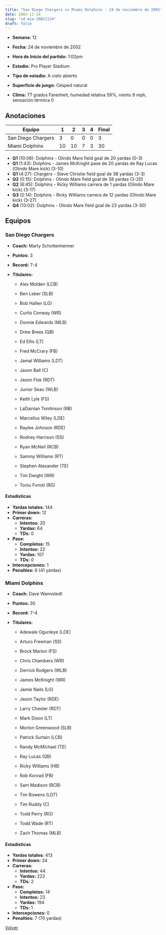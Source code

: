 ```yaml
---
title: "San Diego Chargers vs Miami Dolphins - 24 de noviembre de 2002"
date: 2002-11-24
slug: "sd-mia-20021124"
draft: false
---
```


* **Semana:** 12
* **Fecha:** 24 de noviembre de 2002

* **Hora de Inicio del partido:** 1:02pm
* **Estadio:** Pro Player Stadium
* **Tipo de estadio:** A cielo abierto
* **Superficie de juego:** Césped natural
* **Clima:** 77 grados Farenheit, humedad relativa 59%, viento 9 mph, sensación térmica 0





## Anotaciones
| Equipo | 1 | 2 | 3 | 4 | Final |
|--------|---|---|---|---|-------|
| San Diego Chargers  | 3 | 0 | 0 | 0  | 3 |
| Miami Dolphins  | 10 | 10 | 7 | 3  | 30 |
* **Q1** (10:06): Dolphins - Olindo Mare field goal de 20 yardas (0-3)
* **Q1** (1:43): Dolphins - James McKnight pase de 20 yardas de Ray Lucas (Olindo Mare kick) (3-10)
* **Q1** (4:27): Chargers - Steve Christie field goal de 38 yardas (3-3)
* **Q2** (0:15): Dolphins - Olindo Mare field goal de 38 yardas (3-20)
* **Q2** (6:45): Dolphins - Ricky Williams carrera de 1 yardas (Olindo Mare kick) (3-17)
* **Q3** (2:14): Dolphins - Ricky Williams carrera de 12 yardas (Olindo Mare kick) (3-27)
* **Q4** (13:02): Dolphins - Olindo Mare field goal de 23 yardas (3-30)


## Equipos


### San Diego Chargers
* **Coach:** Marty Schottenheimer
* **Puntos:** 3
* **Record:** 7-4
* **Titulares:** 

  * Alex Molden (LCB) 

  * Ben Leber (SLB) 

  * Bob Hallen (LG) 

  * Curtis Conway (WR) 

  * Donnie Edwards (MLB) 

  * Drew Brees (QB) 

  * Ed Ellis (LT) 

  * Fred McCrary (FB) 

  * Jamal Williams (LDT) 

  * Jason Ball (C) 

  * Jason Fisk (RDT) 

  * Junior Seau (WLB) 

  * Keith Lyle (FS) 

  * LaDainian Tomlinson (RB) 

  * Marcellus Wiley (LDE) 

  * Raylee Johnson (RDE) 

  * Rodney Harrison (SS) 

  * Ryan McNeil (RCB) 

  * Sammy Williams (RT) 

  * Stephen Alexander (TE) 

  * Tim Dwight (WR) 

  * Toniu Fonoti (RG) 

#### Estadísticas
* **Yardas totales:** 144
* **Primer down:** 12
* **Carreras:**
  * **Intentos:** 20
  * **Yardas:** 64
  * **TDs:** 0
* **Pase:**
  * **Completos:** 15
  * **Intentos:** 22
  * **Yardas:** 107
  * **TDs:** 0
* **Intercepciones:** 1
* **Penalties:** 6 (41 yardas)

### Miami Dolphins
* **Coach:** Dave Wannstedt
* **Puntos:** 30
* **Record:** 7-4
* **Titulares:** 

  * Adewale Ogunleye (LDE) 

  * Arturo Freeman (SS) 

  * Brock Marion (FS) 

  * Chris Chambers (WR) 

  * Derrick Rodgers (WLB) 

  * James McKnight (WR) 

  * Jamie Nails (LG) 

  * Jason Taylor (RDE) 

  * Larry Chester (RDT) 

  * Mark Dixon (LT) 

  * Morlon Greenwood (SLB) 

  * Patrick Surtain (LCB) 

  * Randy McMichael (TE) 

  * Ray Lucas (QB) 

  * Ricky Williams (HB) 

  * Rob Konrad (FB) 

  * Sam Madison (RCB) 

  * Tim Bowens (LDT) 

  * Tim Ruddy (C) 

  * Todd Perry (RG) 

  * Todd Wade (RT) 

  * Zach Thomas (MLB) 

#### Estadísticas
* **Yardas totales:** 413
* **Primer down:** 24
* **Carreras:**
  * **Intentos:** 44
  * **Yardas:** 222
  * **TDs:** 2
* **Pase:**
  * **Completos:** 14
  * **Intentos:** 23
  * **Yardas:** 194
  * **TDs:** 1
* **Intercepciones:** 0
* **Penalties:** 7 (70 yardas)


[Volver](/historia/2002)
